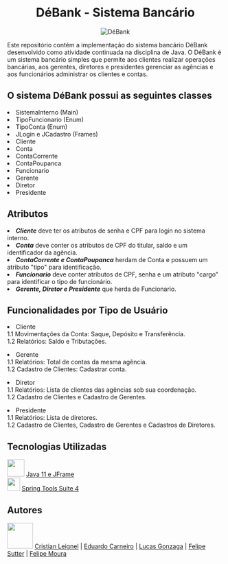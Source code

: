 <!DOCTYPE html>
<html>


<body>
  <h1 align="center">DéBank - Sistema Bancário</h1>
  <div align="center">
    <img src="https://github.com/eduardocs90/POO2023_Grupo6/assets/141193350/09923c5e-ba9e-4704-9e88-5c1d18568673"alt="DéBank">
  </div>

  <p>Este repositório contém a implementação do sistema bancário DéBank desenvolvido como atividade continuada na disciplina de Java. O DéBank é um sistema bancário simples que permite aos clientes realizar   operações bancárias, aos gerentes, diretores e presidentes gerenciar as agências e aos funcionários administrar os clientes e contas.</p>

<h2>O sistema DéBank possui as seguintes classes</h2>
  <li>SistemaInterno (Main)</li>
  <li>TipoFuncionario (Enum)</li>
  <li>TipoConta (Enum)</li>
  <li>JLogin e JCadastro (Frames)</li>
  <li>Cliente</li>
  <li>Conta</li>
  <li>ContaCorrente</li>
  <li>ContaPoupanca</li>
  <li>Funcionario</li>
  <li>Gerente</li>
  <li>Diretor</li>
  <li>Presidente</li>

<h2>Atributos</h2>
  <li><b><i>Cliente</i></b> deve ter os atributos de senha e CPF para login no sistema interno.</li>
  <li><b><i>Conta</i></b> deve conter os atributos de CPF do titular, saldo e um identificador da agência.</li>
  <li><b><i>ContaCorrente e ContaPoupanca</i></b> herdam de Conta e possuem um atributo "tipo" para identificação.</li>
  <li><b><i>Funcionario</i></b> deve conter atributos de CPF, senha e um atributo "cargo" para identificar o tipo de funcionário.</li>
  <li><b><i>Gerente, Diretor e Presidente</i></b> que herda de Funcionario.</li>

<h2>Funcionalidades por Tipo de Usuário</h2>
  <li>Cliente</li>
  1.1 Movimentações da Conta: Saque, Depósito e Transferência.
  <br>
  1.2 Relatórios: Saldo e Tributações.</p>
  <li>Gerente</li>
  1.1 Relatórios: Total de contas da mesma agência.
  <br>
  1.2 Cadastro de Clientes: Cadastrar conta.</p>
  <li>Diretor</li>
  1.1 Relatórios: Lista de clientes das agências sob sua coordenação.
  <br>
  1.2 Cadastro de Clientes e Cadastro de Gerentes.</p>
  <li>Presidente</li>
  1.1 Relatórios: Lista de diretores.
  <br>
  1.2 Cadastro de Clientes, Cadastro de Gerentes e Cadastros de Diretores.

<h2>Tecnologias Utilizadas</h2>
 <img src="https://github.com/eduardocs90/POO2023_Grupo6/assets/141193350/6d79ba45-3a11-4d34-9d5f-5f63bcce3abf" height="40" width="40"> <a href="https://www.oracle.com/br/java/technologies/javase/jdk11-archive-downloads.html">Java 11 e JFrame</a>
 <br>
 <img src="https://github.com/eduardocs90/POO2023_Grupo6/assets/141193350/3fd2972d-6bdd-4b4b-b6ed-ac5cc72f1071" height="30" width="30"> <a href="https://spring.io/tools">Spring Tools Suite 4</a>

<h2>Autores</h2>  
<img src="https://cdn.discordapp.com/attachments/1135262336819679372/1140675577733464254/github-logo-git-hub-icon-with-text-on-white-and-black-background-free-vector_2-removebg-preview.png" height="60" width="60">  <a href="https://github.com/leignel">Cristian Leignel</a> | <a href="https://github.com/eduardocs90">Eduardo Carneiro</a> | <a href="https://github.com/LucasGonRo">Lucas Gonzaga</a> | <a href="https://github.com/FelipeSutter">Felipe Sutter</a> | <a href="https://github.com/sh9bba">Felipe Moura</a>
  
